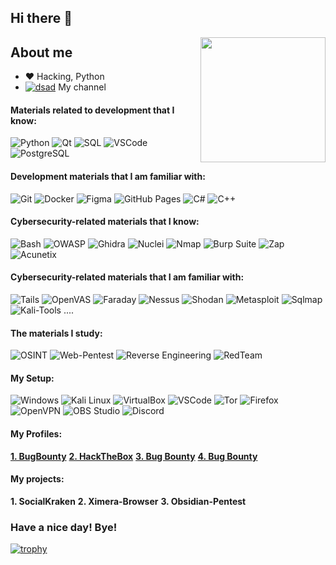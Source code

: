 ## Hi there 👋

<img align='right' src='https://user-images.githubusercontent.com/5713670/87202985-820dcb80-c2b6-11ea-9f56-7ec461c497c3.gif' width='200"'>

## About me
- :heart: Hacking, Python
- [![dsad](https://cdn-icons-png.flaticon.com/16/1384/1384060.png)](https://www.youtube.com/channel/UCVrl2OQJrimaaRQV8olYi1w) My channel

 #### Materials related to development that I know:
 <p>
  <img alt="Python" src="https://img.shields.io/badge/Python-14354C.svg?style=flat-square&logo=python&logoColor=white"/>
  <img alt="Qt" src="https://img.shields.io/badge/Qt-%23217346.svg?style=flat-square&logo=Qt&logoColor=white" />
  <img alt="SQL" src="https://custom-icon-badges.herokuapp.com/badge/SQL-025E8C.svg?style=flat-square&logo=database&logoColor=white"/>
  <img alt="VSCode" src="https://img.shields.io/badge/Visual_Studio_Code-0078D4?style=flat-square&logo=visual%20studio%20code&logoColor=white" />
  <img alt="PostgreSQL" src="https://img.shields.io/badge/postgres-%23316192.svg?style=flat-square&logo=postgresql&logoColor=white" />
</p>


#### Development materials that I am familiar with:
  <p>
   <img alt="Git" src="https://img.shields.io/badge/Git-F05032?style=flat-square&logo=git&logoColor=white" />
   <img alt="Docker" src="https://img.shields.io/badge/-Docker-46a2f1?style=flat-square&logo=docker&logoColor=white" />
   <img alt="Figma" src="https://img.shields.io/badge/figma-%23F24E1E.svg?style=flat-square&logo=figma&logoColor=white"/>
   <img alt="GitHub Pages" src="https://img.shields.io/badge/GitHub%20Pages-327FC7.svg?style=flat-square&logo=github&logoColor=white"/>
   <img alt="C#" src="https://img.shields.io/badge/c%23-%23239120.svg?style=flat-square&logo=c-sharp&logoColor=white"/>
   <img alt="C++" src="https://img.shields.io/badge/c++-%2300599C.svg?style=flat-square&logo=c%2B%2B&logoColor=white"/>
 </p>
 
 #### Cybersecurity-related materials that I know:
  <p>
    <img alt="Bash" src="https://img.shields.io/badge/Bash-121011.svg?logo=gnu-bash&logoColor=white"/>
    <img alt="OWASP" src="https://img.shields.io/badge/-OWASP-red.svg?logo=owasp&logoColor=white"/>
    <img src="https://img.shields.io/badge/Ghidra-FF4500?style=flat-square" alt="Ghidra" />
    <img src="https://img.shields.io/badge/Nuclei-B0C4DE?style=flat-square" alt="Nuclei" />
    <img alt="Nmap" src="https://img.shields.io/badge/-Nmap-75D5D5.svg?logo=nmap&logoColor=white"/>
    <img src="https://img.shields.io/badge/Burp%20Suite-FF7F50?style=flat-square" alt="Burp Suite" />
    <img alt="Zap" src="https://img.shields.io/badge/-Zap-078F5F.svg?logo=zap&logoColor=white"/>
    <img alt="Acunetix" src="https://img.shields.io/badge/-Acunetix-0074C7.svg?style=flat-square&logo=acunetix&logoColor=white"/>
  </p>

 #### Cybersecurity-related materials that I am familiar with:
 <p>
  <img alt="Tails" src="https://img.shields.io/badge/Tails%20-56347C?&style=flat-square&logo=tails&logoColor=white">
  <img alt="OpenVAS" src="https://img.shields.io/badge/-OpenVAS-945B00.svg?logo=openvas&logoColor=white"/>
  <img alt="Faraday" src="https://img.shields.io/badge/Faraday-blue?style=flat&logo=Faraday&logoColor=black"/>
  <img alt="Nessus" src="https://img.shields.io/badge/-Nessus-894B00.svg?logo=nessus&logoColor=white"/>
  <img alt="Shodan" src="https://img.shields.io/badge/-Shodan-796E00.svg?logo=shodan&logoColor=white"/>
  <img src="https://img.shields.io/badge/Metasploit-4682B4?style=flat-square" alt="Metasploit" />
  <img alt="Sqlmap" src="https://img.shields.io/badge/-Sqlmap-048A00.svg?logo=sqlmap&logoColor=white"/>
  <img src="https://img.shields.io/badge/Kali--Tools%20....-4682B4?style=flat-square" alt="Kali-Tools ...." />
  
 </p>

  #### The materials I study:
<p>
  <img src="https://img.shields.io/badge/OSINT-2E8B57?style=flat-square" alt="OSINT" />
 <img src="https://img.shields.io/badge/Web--Pentest-4682B4?style=flat-square" alt="Web-Pentest" />
  <img src="https://img.shields.io/badge/Reverse%20Engineering-9370DB?style=flat-square" alt="Reverse Engineering" />
  <img src="https://img.shields.io/badge/RedTeam-DC143C?style=flat-square" alt="RedTeam" />
</p>

 #### My Setup:
 <p>
    <img alt="Windows" src="https://img.shields.io/badge/-Windows-86C8F5.svg?style=flat-square&logo=windows&logoColor=white">
    <img alt="Kali Linux" src="https://img.shields.io/badge/-Kali%20Linux-764ABC.svg?style=flat-square&logo=kali-linux&logoColor=white">
    <img alt="VirtualBox" src="https://img.shields.io/badge/-VirtualBox-008444.svg?style=flat-square&logo=virtualbox&logoColor=white">
    <img alt="VSCode" src="https://img.shields.io/badge/Visual_Studio_Code-0078D4?style=flat-square&logo=visual%20studio%20code&logoColor=white" />
    <img alt="Tor" src="https://img.shields.io/badge/Tor-7D4698?style=flat-square&logo=Tor-Browser&logoColor=white">
    <img alt="Firefox" src="https://img.shields.io/badge/-Firefox-0097E0.svg?style=flat-square&logo=firefox&logoColor=white">
    <img alt="OpenVPN" src="https://img.shields.io/badge/-OpenVPN-9787E0.svg?style=flat-square&logo=openvpn&logoColor=white">
    <img alt="OBS Studio" src="https://img.shields.io/badge/-OBS%20Studio-FF8A00.svg?style=flat-square&logo=obs-studio&logoColor=white">
    <img alt="Discord" src="https://img.shields.io/badge/Discord-%235865F2.svg?style=flat-square&logo=discord&logoColor=white">
 </p>
 
 #### My Profiles:
  [**1. BugBounty**](https://standoff365.com/profile/0xHaskar/)
  [**2. HackTheBox**](https://app.hackthebox.com/profile/277975)
  [**3. Bug Bounty**](https://standoff365.com/profile/0xHaskar/)
  [**4. Bug Bounty**](https://standoff365.com/profile/0xHaskar/)
 
 #### My projects:
  **1. SocialKraken**
  **2. Ximera-Browser**
  **3. Obsidian-Pentest**

### Have a nice day! Bye!
 [![trophy](https://github-profile-trophy.vercel.app/?username=0xHaskar&theme=dracula)](https://github/0xHaskar/)
